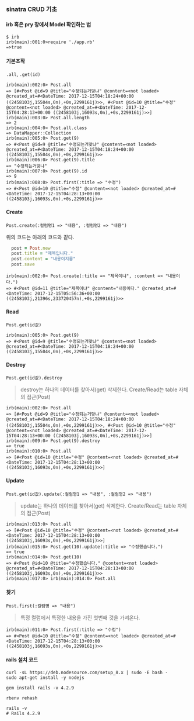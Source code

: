 ### sinatra CRUD 기초


#### irb 혹은 pry 창에서 Model 확인하는 법

```console
$ irb
irb(main):001:0>require './app.rb'
=>true
```

#### 기본조작

`.all`, `.get(id)`

```console
irb(main):002:0> Post.all
=> [#<Post @id=9 @title="수정되는거맞냐" @content=<not loaded> @created_at=#<DateTime: 2017-12-15T04:18:24+00:00 ((2458103j,15504s,0n),+0s,2299161j)>>, #<Post @id=10 @title="수정" @content=<not loaded> @created_at=#<DateTime: 2017-12-15T04:28:13+00:00 ((2458103j,16093s,0n),+0s,2299161j)>>]
irb(main):003:0> Post.all.length
=> 2
irb(main):004:0> Post.all.class
=> DataMapper::Collection
irb(main):005:0> Post.get(9)
=> #<Post @id=9 @title="수정되는거맞냐" @content=<not loaded> @created_at=#<DateTime: 2017-12-15T04:18:24+00:00 ((2458103j,15504s,0n),+0s,2299161j)>>
irb(main):006:0> Post.get(9).title
=> "수정되는거맞냐"
irb(main):007:0> Post.get(9).id
=> 9
irb(main):008:0> Post.first(:title => "수정")
=> #<Post @id=10 @title="수정" @content=<not loaded> @created_at=#<DateTime: 2017-12-15T04:28:13+00:00 ((2458103j,16093s,0n),+0s,2299161j)>>
```

#### Create

`Post.create(:컬럼명1 => "내용", :컬럼명2 => "내용")`

위의 코드는 아래의 코드와 같다.

```ruby
  post = Post.new
  post.title = "제목입니다."
  post.content = "내용이지롱"
  post.save
```

```console
irb(main):002:0> Post.create(:title => "제목이냐", :content => "내용이다.")
=> #<Post @id=11 @title="제목이냐" @content="내용이다." @created_at=#<DateTime: 2017-12-15T05:56:36+00:00 ((2458103j,21396s,233720457n),+0s,2299161j)>>
```

#### Read

`Post.get(id값)`

```console
irb(main):005:0> Post.get(9)
=> #<Post @id=9 @title="수정되는거맞냐" @content=<not loaded> @created_at=#<DateTime: 2017-12-15T04:18:24+00:00 ((2458103j,15504s,0n),+0s,2299161j)>>
```

#### Destroy

`Post.get(id값).destroy`

> destroy는 하나의 데이터를 찾아서(get) 삭제한다. Create/Read는 table 자체의 접근(Post)

```console
irb(main):002:0> Post.all
=> [#<Post @id=9 @title="수정되는거맞냐" @content=<not loaded> @created_at=#<DateTime: 2017-12-15T04:18:24+00:00 ((2458103j,15504s,0n),+0s,2299161j)>>, #<Post @id=10 @title="수정" @content=<not loaded> @created_at=#<DateTime: 2017-12-15T04:28:13+00:00 ((2458103j,16093s,0n),+0s,2299161j)>>]
irb(main):009:0> Post.get(9).destroy
=> true
irb(main):010:0> Post.all
=> [#<Post @id=10 @title="수정" @content=<not loaded> @created_at=#<DateTime: 2017-12-15T04:28:13+00:00 ((2458103j,16093s,0n),+0s,2299161j)>>]
```

#### Update

`Post.get(id값).update(:컬럼명1 => "내용", :컬럼명2 => "내용")`

> update는 하나의 데이터를 찾아서(get) 삭제한다. Create/Read는 table 자체의 접근(Post)

```console
irb(main):013:0> Post.all
=> [#<Post @id=10 @title="수정" @content=<not loaded> @created_at=#<DateTime: 2017-12-15T04:28:13+00:00 ((2458103j,16093s,0n),+0s,2299161j)>>]
irb(main):015:0> Post.get(10).update(:title => "수정했습니다.")
=> true
irb(main):014:0> Post.get(10)
=> #<Post @id=10 @title="수정했습니다." @content=<not loaded> @created_at=#<DateTime: 2017-12-15T04:28:13+00:00 ((2458103j,16093s,0n),+0s,2299161j)>>
irb(main):017:0> irb(main):014:0> Post.all
```

#### 찾기

`Post.first(:컬럼명 => "내용")`

> 특정 컬럼에서 특정한 내용을 가진 첫번째 것을 가져온다.

```console
irb(main):011:0> Post.first(:title => "수정")
=> #<Post @id=10 @title="수정" @content=<not loaded> @created_at=#<DateTime: 2017-12-15T04:28:13+00:00 ((2458103j,16093s,0n),+0s,2299161j)>>
```


#### rails 설치 코드

```console
curl -sL https://deb.nodesource.com/setup_8.x | sudo -E bash -
sudo apt-get install -y nodejs
```

```console
gem install rails -v 4.2.9
```

```console
rbenv rehash
```

```console
rails -v
# Rails 4.2.9
```
